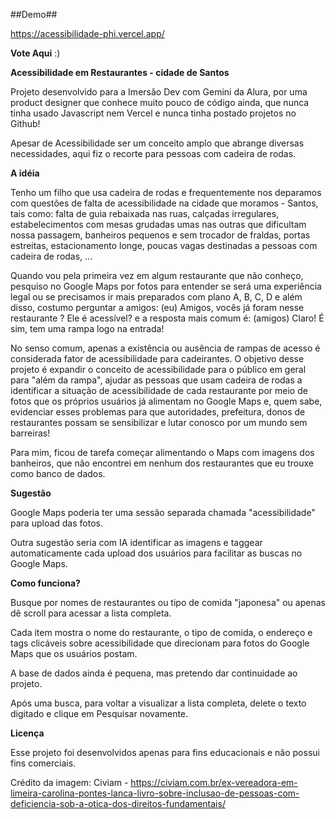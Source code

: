 ##Demo##


https://acessibilidade-phi.vercel.app/

**Vote Aqui** :)


**Acessibilidade em Restaurantes - cidade de Santos**


Projeto desenvolvido para a Imersão Dev com Gemini da Alura, por uma product designer que conhece muito pouco de código ainda, que nunca tinha usado Javascript nem Vercel
e nunca tinha postado projetos no Github!


Apesar de Acessibilidade ser um conceito amplo que abrange diversas necessidades, aqui fiz o recorte para pessoas com cadeira de rodas.



**A idéia**


Tenho um filho que usa cadeira de rodas e frequentemente nos deparamos com questões de falta de acessibilidade na cidade que moramos - Santos, tais como:
falta de guia rebaixada nas ruas, calçadas irregulares, estabelecimentos com mesas grudadas umas nas outras que dificultam nossa passagem,
banheiros pequenos e sem trocador de fraldas, portas estreitas, estacionamento longe, poucas vagas destinadas a pessoas com cadeira de rodas, ...


Quando vou pela primeira vez em algum restaurante que não conheço, pesquiso no Google Maps por fotos para entender se será uma experiência legal ou se 
precisamos ir mais preparados com plano A, B, C, D e além disso, costumo perguntar a amigos: 
(eu) Amigos, vocês já foram nesse restaurante ? Ele é acessível?
e a resposta mais comum é: (amigos) Claro! É sim, tem uma rampa logo na entrada!


No senso comum, apenas a existência ou ausência de rampas de acesso é considerada fator de acessibilidade para cadeirantes.
O objetivo desse projeto é expandir o conceito de acessibilidade para o público em geral para "além da rampa", ajudar as pessoas que usam 
cadeira de rodas a identificar a situação de acessibilidade de cada restaurante por meio de fotos que os próprios usuários já alimentam no Google Maps e, 
quem sabe, evidenciar esses problemas para que autoridades, prefeitura, donos de restaurantes possam se sensibilizar e lutar conosco por um mundo sem barreiras!


Para mim, ficou de tarefa começar alimentando o Maps com imagens dos banheiros, que não encontrei em nenhum dos restaurantes que eu trouxe como banco de dados.



**Sugestão**


Google Maps poderia ter uma sessão separada chamada "acessibilidade" para upload das fotos.


Outra sugestão seria com IA identificar as imagens e taggear automaticamente cada upload dos usuários para facilitar as buscas no Google Maps.



**Como funciona?**


Busque por nomes de restaurantes ou tipo de comida "japonesa" ou apenas dê scroll para acessar a lista completa.


Cada item mostra o nome do restaurante, o tipo de comida, o endereço e tags clicáveis sobre acessibilidade que direcionam para fotos do Google Maps que os usuários postam.


A base de dados ainda é pequena, mas pretendo dar continuidade ao projeto.


Após uma busca, para voltar a visualizar a lista completa, delete o texto digitado e clique em Pesquisar novamente.



**Licença**


Esse projeto foi desenvolvidos apenas para fins educacionais e não possui fins comerciais.


Crédito da imagem: Civiam - https://civiam.com.br/ex-vereadora-em-limeira-carolina-pontes-lanca-livro-sobre-inclusao-de-pessoas-com-deficiencia-sob-a-otica-dos-direitos-fundamentais/
